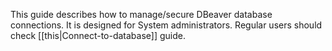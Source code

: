 This guide describes how to manage/secure DBeaver database connections.
It is designed for System administrators. Regular users should check [[this|Connect-to-database]] guide.